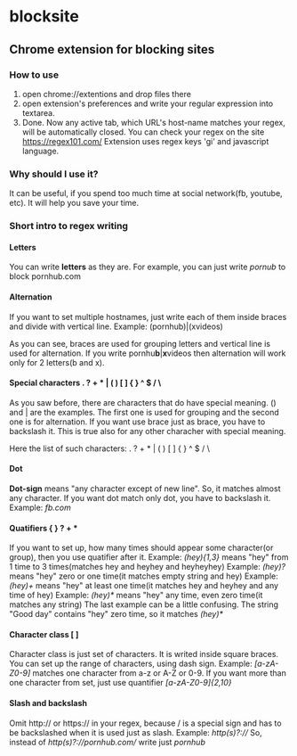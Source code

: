 # blocksite
## Chrome extension for blocking sites
### How to use
1. open chrome://extentions and drop files there
2. open extension's preferences and write your regular expression into textarea.
3. Done.
Now any active tab, which URL's host-name matches your regex, will be automatically closed.
You can check your regex on the site https://regex101.com/
Extension uses regex keys 'gi' and javascript language.

### Why should I use it?
It can be useful, if you spend too much time at social network(fb, youtube, etc). It will help you save your time. 

### Short intro to regex writing
#### Letters
You can write **letters** as they are. For example, you can just write _pornub_ to block pornhub.com

#### Alternation
If you want to set multiple hostnames, just write each of them inside braces and divide with vertical line.
Example: (pornhub)|(xvideos)

As you can see, braces are used for grouping letters and vertical line is used for alternation. If you write pornhu**b**|**x**videos then alternation will work only for 2 letters(b and x).

#### Special characters . ? + * | ( ) [ ] { } ^ $ / \ 
As you saw before, there are characters that do have special meaning. () and | are the examples.
The first one is used for grouping and the second one is for alternation. If you want use brace just as brace, you have to backslash it. This is true also for any other characher with special meaning. 

Here the list of such characters:  . ? + * | ( ) [ ] { } ^ $ / \ 

#### Dot
**Dot-sign** means "any character except of new line". So, it matches almost any character. If you want dot match only dot, you have to backslash it. Example: _fb\.com_

#### Quatifiers { } ? + * 
If you want to set up, how many times should appear some character(or group), then you use quatifier after it.
Example: _(hey){1,3}_ means "hey" from 1 time to 3 times(matches hey and heyhey and heyheyhey)
Example: _(hey)?_ means "hey" zero or one time(it matches empty string and hey)
Example: _(hey)+_ means "hey" at least one time(it matches hey and heyhey and any time of hey)
Example: _(hey)*_ means "hey" any time, even zero time(it matches any string)
The last example can be a little confusing. The string "Good day" contains "hey" zero time, so it matches _(hey)*_

#### Character class [ ]
Character class is just set of characters. It is writed inside square braces. You can set up the range of characters, using dash sign.
Example: _[a-zA-Z0-9]_ matches one character from a-z or A-Z or 0-9.
If you want more than one character from set, just use quantifier _[a-zA-Z0-9]{2,10}_

#### Slash and backslash
Omit http:// or https:// in your regex, because / is a special sign and has to be backslashed when it is used just as slash. Example: _http(s)?:\/\/_
So, instead of _http(s)?:\/\/pornhub.com\/_ write just _pornhub_




